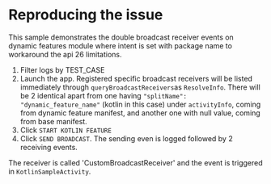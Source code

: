 # Reproducing the issue

This sample demonstrates the double broadcast receiver events on dynamic features module where intent is set with package name to workaround the api 26 limitations.

1. Filter logs by TEST_CASE
2. Launch the app. Registered specific broadcast receivers will be listed immediately through `queryBroadcastReceivers`as `ResolveInfo`. There will be 2 identical apart from one having `"splitName": "dynamic_feature_name"` (kotlin in this case) under `activityInfo`, coming from dynamic feature manifest, and another one with null value, coming from base manifest.
3. Click `START KOTLIN FEATURE`
4. Click `SEND BROADCAST`. The sending even is logged followed by 2 receiving events.

The receiver is called 'CustomBroadcastReceiver' and the event is triggered in `KotlinSampleActivity`.
